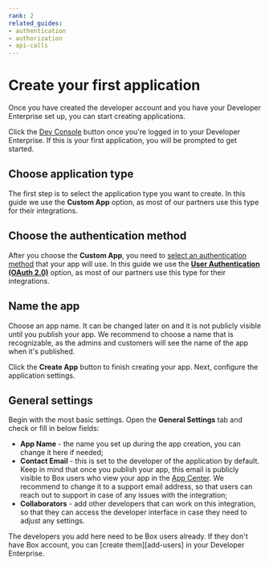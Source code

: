 ```yaml
---
rank: 2
related_guides:
- authentication
- authorization
- api-calls 
---
```


# Create your first application

Once you have created the developer account and you have your
Developer Enterprise set up, you can start creating applications.

Click the [Dev Console][console] button once you're logged in to
your Developer Enterprise. 
If this is your first application, you will be prompted to get started.

## Choose application type

The first step is to select the application type you want to create.
In this guide we use the **Custom App** option, as most of our partners
use this type for their integrations.

## Choose the authentication method

After you choose the **Custom App**, you need to [select an authentication
method][auth] that your app will use. In this guide we use the
[**User Authentication (OAuth 2.0)**][oauth2] option, as most of our partners
use this type for their integrations. 

## Name the app

Choose an app name. It can be changed later on and it is not publicly
visible until you publish your app. We recommend to choose a name that
is recognizable, as the admins and customers will see the name of
the app when it's published. 

Click the **Create App** button to finish creating your app. 
Next, configure the application settings.

## General settings

Begin with the most basic settings. Open the **General Settings** tab
and check or fill in below fields:
- **App Name** - the name you set up during the app creation, you can
change it here if needed;
- **Contact Email** - this is set to the developer of the application
by default. Keep in mind that once you publish your app, this email
is publicly visible to Box users who view your app in the
[App Center][app-center]. We recommend to change it to a support email
address, so that users can reach out to support in case of any issues
with the integration;
- **Collaborators** - add other developers that can work on this integration,
so that they can access the developer interface in case they need to adjust
any settings.

<Message type='notice'>
The developers you add here need to be Box users already. If they don't
have Box account, you can [create them][add-users] in your Developer Enterprise.
</Message>

[console]: https://cloud.app.box.com/developers/console
[auth]: g://authentication/select
[oauth2]: g://authentication/oauth2
[app-center]: g://applications/app-center/
[add-users]: https://support.box.com/hc/en-us/articles/360043694594-Add-Users
